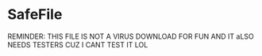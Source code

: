 # SafeFile
REMINDER: THIS FILE IS NOT A VIRUS DOWNLOAD FOR FUN AND IT aLSO NEEDS TESTERS CUZ I CANT TEST IT LOL
